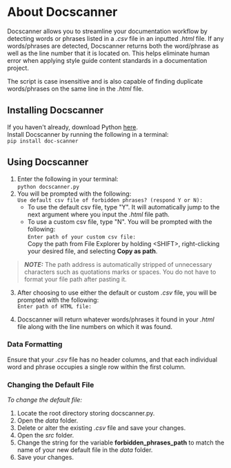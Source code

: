 # About Docscanner
Docscanner allows you to streamline your documentation workflow by detecting words or phrases listed in a _.csv_ file in an inputted _.html_ file. If any words/phrases are detected, Docscanner returns both the word/phrase as well as the line number that it is located on. This helps eliminate human error when applying style guide content standards in a documentation project. 

The script is case insensitive and is also capable of finding duplicate words/phrases on the same line in the _.html_ file. 

## Installing Docscanner
If you haven't already, download Python [here](https://www.python.org/downloads/).  
Install Docscanner by running the following in a terminal:  
`pip install doc-scanner`

## Using Docscanner
1. Enter the following in your terminal:  
`python docscanner.py`  
2. You will be prompted with the following:  
`Use default csv file of forbidden phrases? (respond Y or N): `  
    - To use the default csv file, type "Y". It will automatically jump to the next argument where you input the _.html_ file path.  
    - To use a custom csv file, type "N". You will be prompted with the following:  
`Enter path of your custom csv file: `  
Copy the path from File Explorer by holding \<SHIFT\>, right-clicking your desired file, and selecting __Copy as path__. 
> **_NOTE:_** The path address is automatically stripped of unnecessary characters such as quotations marks or spaces. You do not have to format your file path after pasting it.

3. After choosing to use either the default or custom _.csv_ file, you will be prompted with the following:  
`Enter path of HTML file: `

4. Docscanner will return whatever words/phrases it found in your _.html_ file along with the line numbers on which it was found. 

### Data Formatting
Ensure that your _.csv_ file has no header columns, and that each individual word and phrase occupies a single row within the first column.

### Changing the Default File
_To change the default file:_
1. Locate the root directory storing docscanner.py. 
2. Open the _data_ folder. 
3. Delete or alter the existing _.csv_ file and save your changes. 
4. Open the _src_ folder.
5. Change the string for the variable __forbidden_phrases_path__ to match the name of your new default file in the _data_ folder. 
6. Save your changes. 
